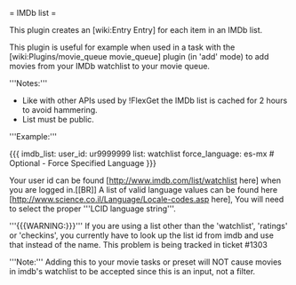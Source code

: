 = IMDb list =

This plugin creates an [wiki:Entry Entry] for each item in an IMDb list.

This plugin is useful for example when used in a task with the [wiki:Plugins/movie_queue movie_queue] plugin (in 'add' mode) to add movies from your IMDb watchlist to your movie queue.

'''Notes:''' 

 * Like with other APIs used by !FlexGet the IMDb list is cached for 2 hours to avoid hammering.
 * List must be public.

'''Example:'''

{{{
imdb_list:
  user_id: ur9999999
  list: watchlist
  force_language: es-mx # Optional - Force Specified Language
}}}

Your user id can be found [http://www.imdb.com/list/watchlist here] when you are logged in.[[BR]]
A list of valid language values can be found here [http://www.science.co.il/Language/Locale-codes.asp here], You will need to select the proper '''LCID language string'''.

'''{{{WARNING:}}}''' If you are using a list other than the 'watchlist', 'ratings' or 'checkins', you currently have to look up the list id from imdb and use that instead of the name. This problem is being tracked in ticket #1303

'''Note:''' Adding this to your movie tasks or preset will NOT cause movies in imdb's watchlist to be accepted since this is an input, not a filter.